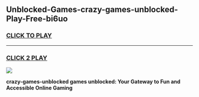 
## Unblocked-Games-crazy-games-unblocked-Play-Free-bi6uo
<h3>
<a href="https://premium76.site?title=crazy-games-unblocked&ref=10A">CLICK TO PLAY</a></h3>
<hr>

<h3>
<a href="https://premium76.site?title=crazy-games-unblocked&ref=10A">CLICK 2 PLAY</a>
  
</h3>

<a href="https://premium76.site?title=crazy-games-unblocked&ref=10A"><img src="https://clearcache.store/games.png"></a>


**crazy-games-unblocked games unblocked: Your Gateway to Fun and Accessible Online Gaming**
